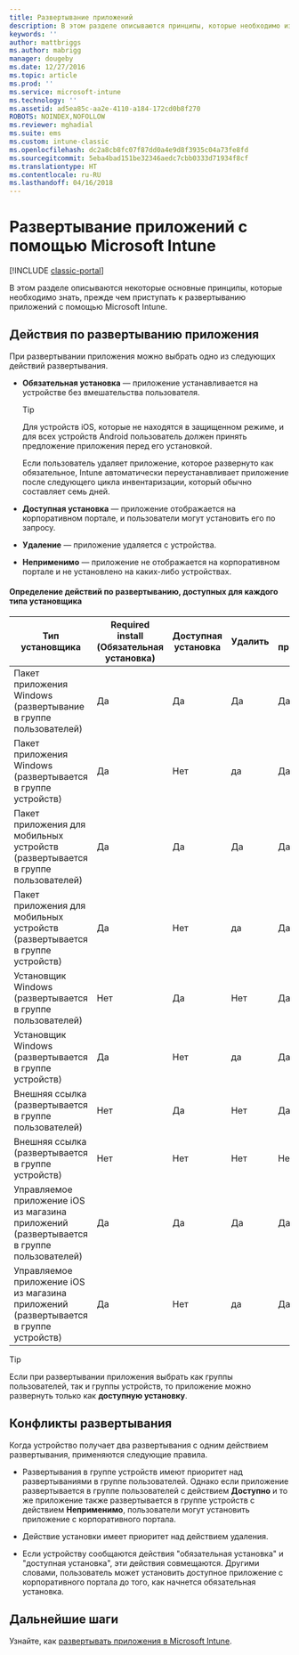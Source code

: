 ```yaml
---
title: Развертывание приложений
description: В этом разделе описываются принципы, которые необходимо изучить, прежде чем приступать к развертыванию приложений с помощью Intune.
keywords: ''
author: mattbriggs
ms.author: mabrigg
manager: dougeby
ms.date: 12/27/2016
ms.topic: article
ms.prod: ''
ms.service: microsoft-intune
ms.technology: ''
ms.assetid: ad5ea85c-aa2e-4110-a184-172cd0b8f270
ROBOTS: NOINDEX,NOFOLLOW
ms.reviewer: mghadial
ms.suite: ems
ms.custom: intune-classic
ms.openlocfilehash: dc2a8cb8fc07f87dd0a4e9d8f3935c04a73fe8fd
ms.sourcegitcommit: 5eba4bad151be32346aedc7cbb0333d71934f8cf
ms.translationtype: HT
ms.contentlocale: ru-RU
ms.lasthandoff: 04/16/2018
---
```

# <a name="deploy-apps-with-microsoft-intune"></a>Развертывание приложений с помощью Microsoft Intune

[!INCLUDE [classic-portal](../includes/classic-portal.md)]

В этом разделе описываются некоторые основные принципы, которые необходимо знать, прежде чем приступать к развертыванию приложений с помощью Microsoft Intune.


## <a name="app-deployment-actions"></a>Действия по развертыванию приложения
При развертывании приложения можно выбрать одно из следующих действий развертывания.

-   **Обязательная установка** — приложение устанавливается на устройстве без вмешательства пользователя.

    > [!TIP]
    > Для устройств iOS, которые не находятся в защищенном режиме, и для всех устройств Android пользователь должен принять предложение приложения перед его установкой.
    >
    >  Если пользователь удаляет приложение, которое развернуто как обязательное, Intune автоматически переустанавливает приложение после следующего цикла инвентаризации, который обычно составляет семь дней.

-   **Доступная установка** — приложение отображается на корпоративном портале, и пользователи могут установить его по запросу.

-   **Удаление** — приложение удаляется с устройства.

-   **Неприменимо** — приложение не отображается на корпоративном портале и не установлено на каких-либо устройствах.

#### <a name="understand-which-deployment-actions-are-available-for-each-installer-type"></a>Определение действий по развертыванию, доступных для каждого типа установщика

|                         Тип установщика                          | Required install (Обязательная установка) | Доступная установка | Удалить | Не применяются |
|-----------------------------------------------------------------|------------------|-------------------|-----------|----------------|
|         Пакет приложения Windows (развертывание в группе пользователей)          |       Да        |        Да        |    Да    |      Да       |
|        Пакет приложения Windows (развертывается в группе устройств)         |       Да        |        Нет         |    да    |      Да       |
|    Пакет приложения для мобильных устройств (развертывается в группе пользователей)    |       Да        |        Да        |    Да    |      Да       |
|   Пакет приложения для мобильных устройств (развертывается в группе устройств)   |       Да        |        Нет         |    да    |      Да       |
|          Установщик Windows (развертывается в группе пользователей)           |        Нет        |        Да        |    Нет     |      Да       |
|         Установщик Windows (развертывается в группе устройств)          |       Да        |        Нет         |    да    |      Да       |
|            Внешняя ссылка (развертывается в группе пользователей)             |        Нет        |        Да        |    Нет     |      Да       |
|           Внешняя ссылка (развертывается в группе устройств)            |        Нет        |        Нет         |    Нет     |       Нет       |
|  Управляемое приложение iOS из магазина приложений (развертывается в группе пользователей)  |       Да        |        Да        |    Да    |      Да       |
| Управляемое приложение iOS из магазина приложений (развертывается в группе устройств) |       Да        |        Нет         |    да    |      Да       |

> [!TIP]
> Если при развертывании приложения выбрать как группы пользователей, так и группы устройств, то приложение можно развернуть только как **доступную установку**.

## <a name="deployment-conflicts"></a>Конфликты развертывания
Когда устройство получает два развертывания с одним действием развертывания, применяются следующие правила.

-   Развертывания в группе устройств имеют приоритет над развертываниями в группе пользователей. Однако если приложение развертывается в группе пользователей с действием **Доступно** и то же приложение также развертывается в группе устройств с действием **Неприменимо**, пользователи могут установить приложение с корпоративного портала.

-   Действие установки имеет приоритет над действием удаления.

-   Если устройству сообщаются действия "обязательная установка" и "доступная установка", эти действия совмещаются. Другими словами, пользователь может установить доступное приложение с корпоративного портала до того, как начнется обязательная установка.


## <a name="next-steps"></a>Дальнейшие шаги

Узнайте, как [развертывать приложения в Microsoft Intune](deploy-apps-in-microsoft-intune.md).

